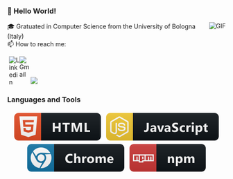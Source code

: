### 👋 Hello World!
<img align="right" alt="GIF" src="https://i.pinimg.com/originals/e4/26/70/e426702edf874b181aced1e2fa5c6cde.gif" />

🎓 Gratuated in Computer Science from the University of Bologna (Italy)<br>
📫 How to reach me:<br>
<div style="margin-left:4px">
<a href="https://in.linkedin.com/in/vvbota">
  <img align="left" alt="Linkedin" width="24px" src="https://github.com/TheDudeThatCode/TheDudeThatCode/blob/master/Assets/Linkedin.svg" />
</a>
<a href="mailto:magovins@gmail.com">
  <img align="left" alt="Gmail" width="26px" src="https://github.com/TheDudeThatCode/TheDudeThatCode/blob/master/Assets/Gmail.svg" />
</a>
</div>
<br><br>

<img src="https://media.giphy.com/media/WUlplcMpOCEmTGBtBW/giphy.gif" width="30"><h3>Languages and Tools</h3>

<p align="center">
 <img src="https://raw.githubusercontent.com/8bithemant/8bithemant/master/svg/dev/languages/html.svg" style="vertical-align:top; margin:4px">
 <img src="https://raw.githubusercontent.com/8bithemant/8bithemant/master/svg/dev/languages/js.svg" style="vertical-align:top; margin:4px">
 <img src="https://raw.githubusercontent.com/8bithemant/8bithemant/master/svg/dev/misc/chrome.svg" style="vertical-align:top; margin:4px">
 <img src="https://raw.githubusercontent.com/8bithemant/8bithemant/master/svg/dev/services/npm.svg" style="vertical-align:top; margin:4px">
</p>
